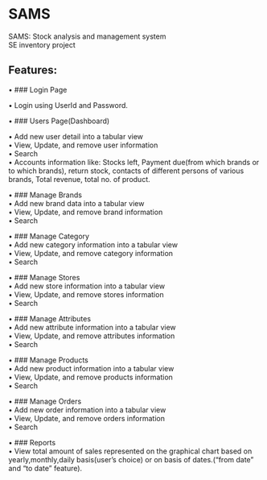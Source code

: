 # SAMS
SAMS: Stock analysis and management system  
SE inventory project  

## Features:  

•	### Login Page  

  •	  Login using UserId and Password.  
  
•	### Users Page(Dashboard)  

  •	Add new user detail into a tabular view  
  •	View, Update, and remove user information  
  •	Search  
  •	Accounts information like: Stocks left, Payment due(from which brands or to which brands), return stock, contacts of different            persons of various brands, Total revenue, total no. of  product.  
  
•	### Manage Brands  
  •	Add new brand data into a tabular view  
  •	View, Update, and remove brand information  
  •	Search  
  
•	### Manage Category  
  •	Add new category information into a tabular view  
  •	 View, Update, and remove category information  
  •	Search  
  
•	### Manage Stores  
  •	Add new store information into a tabular view  
  •	View, Update, and remove stores information  
  •	Search  
  
•	### Manage Attributes  
  •	Add new attribute information into a tabular view  
  •	View, Update, and remove attributes information  
  •	Search  
  
•	### Manage Products  
  •	Add new product information into a tabular view  
  •	View, Update, and remove products information  
  •	Search  
  
•	### Manage Orders  
  •	Add new order information into a tabular view  
  •	View, Update, and remove orders information  
  •	Search  
  
•	### Reports  
  •	View total amount of sales represented on the graphical chart based on yearly,monthly,daily basis(user’s choice) or on basis of         dates.(“from date” and “to date” feature).  
  
